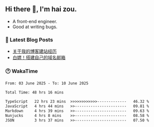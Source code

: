## Hi there 👋, I'm hai zou.

- A front-end engineer.
- Good at writing bugs.

### 📖 Latest Blog Posts
<!-- BLOG-POST-LIST:START -->
- [关于我的博客建站经历](https://www.izou.top/2025/01/blog-site-build/)
- [白嫖！搭建自己的域名邮箱](https://www.izou.top/2025/01/domain-mail/)
<!-- BLOG-POST-LIST:END -->

### 🕐 WakaTime
<!--START_SECTION:waka-->

```txt
From: 03 June 2025 - To: 10 June 2025

Total Time: 48 hrs 16 mins

TypeScript   22 hrs 23 mins  >>>>>>>>>>>>-------------   46.32 %
JavaScript   4 hrs 44 mins   >>-----------------------   09.81 %
Markdown     4 hrs 39 mins   >>-----------------------   09.63 %
Nunjucks     4 hrs 8 mins    >>-----------------------   08.58 %
JSON         3 hrs 37 mins   >>-----------------------   07.50 %
```

<!--END_SECTION:waka-->

